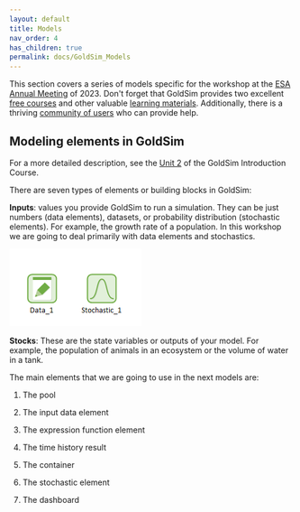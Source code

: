 ```yaml
---
layout: default
title: Models
nav_order: 4
has_children: true
permalink: docs/GoldSim_Models
---
```


This section covers a series of models specific for the workshop at the [ESA Annual Meeting](https://esa.org/portland2023/) of 2023. 
Don't forget that GoldSim provides two excellent [free courses](https://www.goldsim.com/Web/Customers/Education/Overview/) and other 
valuable [learning materials](https://www.goldsim.com/Web/Customers/). Additionally, there is a thriving 
[community of users](https://www.goldsim.com/Web/Customers/Community/) who can provide help.

## Modeling elements in GoldSim

For a more detailed description, see the [Unit 2](https://www.goldsim.com/Courses/BasicGoldSim/Unit2/Lesson1/) of the GoldSim 
Introduction Course.

There are seven types of elements or building blocks in GoldSim:

**Inputs**: values you provide GoldSim to run a simulation. They can be just numbers (data elements), datasets, or probability 
distribution (stochastic elements). For example, the growth rate of a population. In this workshop we are going to deal 
primarily with data elements and stochastics.

![GoldSim elements](../figures/input_elements.PNG "Courtesy of GoldSim")

**Stocks**: These are the state variables or outputs of your model. For example, the population of animals in an ecosystem
or the volume of water in a tank.



The main elements that we are going to use in the next models are:

1. The pool

2. The input data element

3. The expression function element

4. The time history result

5. The container

6. The stochastic element

7. The dashboard




